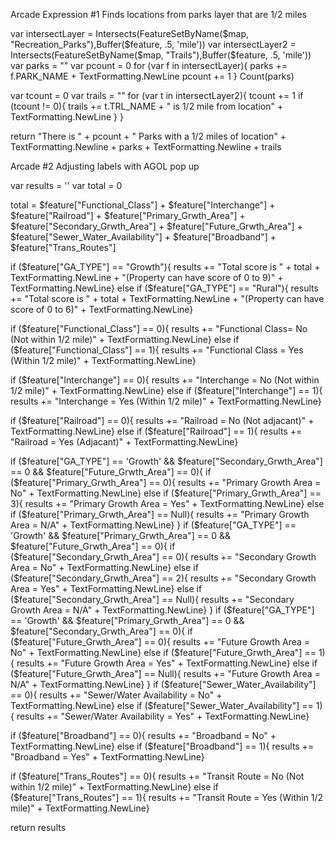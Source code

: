 Arcade Expression #1
Finds locations from parks layer that are 1/2 miles


var intersectLayer = Intersects(FeatureSetByName($map, "Recreation_Parks"),Buffer($feature, .5, 'mile'))
var intersectLayer2 = Intersects(FeatureSetByName($map, "Trails"),Buffer($feature, .5, 'mile'))
var parks = ""
var pcount = 0
for (var f in intersectLayer){
    parks += f.PARK_NAME + TextFormatting.NewLine
    pcount += 1
}
Count(parks)

var tcount = 0
var trails = ""
for (var t in intersectLayer2){
    tcount += 1
    if (tcount != 0){
        trails += t.TRL_NAME + " is 1/2 mile from location" + TextFormatting.NewLine
    }
}

return "There is " + pcount + " Parks with a 1/2 miles of location" + TextFormatting.Newline + parks + TextFormatting.Newline + trails

Arcade #2
Adjusting labels with AGOL pop up

var results = ''
var total = 0

total = $feature["Functional_Class"] + $feature["Interchange"] + $feature["Railroad"] + $feature["Primary_Grwth_Area"] + $feature["Secondary_Grwth_Area"] + $feature["Future_Grwth_Area"] + $feature["Sewer_Water_Availability"] + $feature["Broadband"] + $feature["Trans_Routes"]

if ($feature["GA_TYPE"] == "Growth"){
    results += "Total score is " + total + TextFormatting.NewLine + "(Property can have score of 0 to 9)" + TextFormatting.NewLine}
else if ($feature["GA_TYPE"] == "Rural"){
    results += "Total score is " + total + TextFormatting.NewLine + "(Property can have score of 0 to 6)" + TextFormatting.NewLine}

if ($feature["Functional_Class"] == 0){
    results += "Functional Class= No (Not within 1/2 mile)" + TextFormatting.NewLine}
else if ($feature["Functional_Class"] == 1){
    results += "Functional Class = Yes (Within 1/2 mile)" + TextFormatting.NewLine}
    
if ($feature["Interchange"] == 0){
    results += "Interchange = No (Not within 1/2 mile)" + TextFormatting.NewLine}
else if ($feature["Interchange"] == 1){
    results += "Interchange = Yes (Within 1/2 mile)" + TextFormatting.NewLine}
    
if ($feature["Railroad"] == 0){
    results += "Railroad = No (Not adjacant)" + TextFormatting.NewLine}
else if ($feature["Railroad"] == 1){
    results += "Railroad = Yes (Adjacant)" + TextFormatting.NewLine}

if ($feature["GA_TYPE"] == 'Growth' && $feature["Secondary_Grwth_Area"] == 0 && $feature["Future_Grwth_Area"] == 0){    
    if ($feature["Primary_Grwth_Area"] == 0){
        results += "Primary Growth Area = No" + TextFormatting.NewLine}
    else if ($feature["Primary_Grwth_Area"] == 3){
        results += "Primary Growth Area = Yes" + TextFormatting.NewLine}
    else if ($feature["Primary_Grwth_Area"] == Null){
        results += "Primary Growth Area = N/A" + TextFormatting.NewLine}
}
if ($feature["GA_TYPE"] == 'Growth' && $feature["Primary_Grwth_Area"] == 0 && $feature["Future_Grwth_Area"] == 0){  
    if ($feature["Secondary_Grwth_Area"] == 0){
        results += "Secondary Growth Area = No" + TextFormatting.NewLine}
    else if ($feature["Secondary_Grwth_Area"] == 2){
        results += "Secondary Growth Area = Yes" + TextFormatting.NewLine}
    else if ($feature["Secondary_Grwth_Area"] == Null){
        results += "Secondary Growth Area = N/A" + TextFormatting.NewLine}
}
if ($feature["GA_TYPE"] == 'Growth' && $feature["Primary_Grwth_Area"] == 0 && $feature["Secondary_Grwth_Area"] == 0){      
    if ($feature["Future_Grwth_Area"] == 0){
        results += "Future Growth Area = No" + TextFormatting.NewLine}
    else if ($feature["Future_Grwth_Area"] == 1){
        results += "Future Growth Area = Yes" + TextFormatting.NewLine}
    else if ($feature["Future_Grwth_Area"] == Null){
        results += "Future Growth Area = N/A" + TextFormatting.NewLine}
}    
if ($feature["Sewer_Water_Availability"] == 0){
    results += "Sewer/Water Availability = No" + TextFormatting.NewLine}
else if ($feature["Sewer_Water_Availability"] == 1){
    results += "Sewer/Water Availability = Yes" + TextFormatting.NewLine}
    
if ($feature["Broadband"] == 0){
    results += "Broadband = No" + TextFormatting.NewLine}
else if ($feature["Broadband"] == 1){
    results += "Broadband = Yes" + TextFormatting.NewLine}
    
if ($feature["Trans_Routes"] == 0){
    results += "Transit Route = No (Not within 1/2 mile)" + TextFormatting.NewLine}
else if ($feature["Trans_Routes"] == 1){
    results += "Transit Route = Yes (Within 1/2 mile)" + TextFormatting.NewLine}
    
return results

